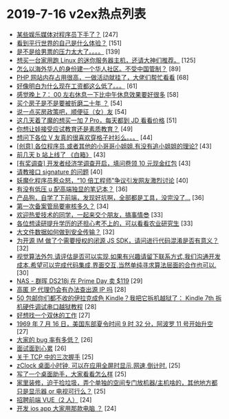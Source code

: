 # 2019-7-16 v2ex热点列表

+ [某些娱乐媒体对程序员下手了？](https://www.v2ex.com/t/583319#reply247) [247]
+ [看到平行世界的自己是什么体验？](https://www.v2ex.com/t/583304#reply151) [151]
+ [是不是给男票的压力太大了。。。。](https://www.v2ex.com/t/583510#reply139) [139]
+ [想买一台家用跑 Linux 的迷你服务器主机，还请大神们推荐。](https://www.v2ex.com/t/583289#reply125) [125]
+ [怎么以海外华人的身份建一个华人社区。不受中国管制？](https://www.v2ex.com/t/583395#reply89) [89]
+ [PHP 网站内存占用很高，一做活动就挂了，大佬们帮忙看看](https://www.v2ex.com/t/583298#reply68) [68]
+ [好像明白为什么现在工资都这么低了。。。](https://www.v2ex.com/t/583500#reply61) [61]
+ [感觉晚上 7： 00 左右休息一下比中午休息效果要好很多](https://www.v2ex.com/t/583348#reply58) [58]
+ [买个房子是不是要被折磨二十年 ？](https://www.v2ex.com/t/583437#reply54) [54]
+ [说一点买房政策吧，顺便征（女）友](https://www.v2ex.com/t/583384#reply54) [54]
+ [这几天着了魔的想买一加 7 Pro，每天都到 JD 看看价格](https://www.v2ex.com/t/583358#reply51) [51]
+ [你想让娃接受应试教育还是素质教育？](https://www.v2ex.com/t/583355#reply49) [49]
+ [想问下各位 V 友真的很喜欢穿格子衬衫么。。。](https://www.v2ex.com/t/583397#reply44) [44]
+ [[创意] 各位程序员,或者其他的小哥哥小姐姐,有没有追小姐姐的理论?](https://www.v2ex.com/t/583295#reply43) [43]
+ [前几天 b 站上线了 《白箱》](https://www.v2ex.com/t/583346#reply43) [43]
+ [[有奖调查] 开发者经济学调查开启，填问卷领 10 元现金红包](https://www.v2ex.com/t/583368#reply43) [43]
+ [请教接口 signature 的问题](https://www.v2ex.com/t/583359#reply40) [40]
+ [妖魔化程序员惹众怒，“10 倍工程师”争议引发网友激烈讨论](https://www.v2ex.com/t/583387#reply40) [40]
+ [有没有低压 u 配高端独显的笔记本？](https://www.v2ex.com/t/583360#reply36) [36]
+ [产品狗，自学了下前端，发现好坑啊，全部都是工具，没完没了...](https://www.v2ex.com/t/583401#reply36) [36]
+ [第一次备案管局要审核多久？](https://www.v2ex.com/t/583294#reply34) [34]
+ [欢迎热爱技术的同学，一起来交个朋友，搞事情😎](https://www.v2ex.com/t/583288#reply33) [33]
+ [各位想读研提升学历的还担心考不上的，可以看看农业研究生](https://www.v2ex.com/t/583366#reply33) [33]
+ [大文件数据如何做到安全传输？](https://www.v2ex.com/t/583478#reply32) [32]
+ [为开源 IM 做了个需要授权的闭源 JS SDK，请问进行代码混淆是否有意义？](https://www.v2ex.com/t/583286#reply32) [32]
+ [视觉算法外包,请评估是否可以实现,如果有兴趣请留下联系方式,我们沟通开发成本.希望可以完成代码集成,界面交互,当然单纯寻求算法层面的合作也可以.](https://www.v2ex.com/t/583300#reply30) [30]
+ [NAS - 群晖 DS218j 在 Prime Day 卖 $119](https://www.v2ex.com/t/583284#reply29) [29]
+ [高匿 IP 代理仍会有办法查出源 IP 吗](https://www.v2ex.com/t/583477#reply28) [28]
+ [50 包邮你们都不收的伊拉克成色 Kindle？我把它拆机越狱了： Kindle 7th 拆机硬件调试串口越狱教程](https://www.v2ex.com/t/583392#reply28) [28]
+ [好想找一个双休的工作](https://www.v2ex.com/t/583492#reply27) [27]
+ [1969 年 7 月 16 日，美国东部夏令时间 9 时 32 分，阿波罗 11 号开始升空](https://www.v2ex.com/t/583306#reply27) [27]
+ [大家的 bug 率有多低？](https://www.v2ex.com/t/583517#reply26) [26]
+ [面试面到心累](https://www.v2ex.com/t/583405#reply26) [26]
+ [关于 TCP 中的三次握手](https://www.v2ex.com/t/583519#reply25) [25]
+ [zClock 桌面小时钟, 可以在应用全屏时显示,网速,倒计时.](https://www.v2ex.com/t/583287#reply25) [25]
+ [写了一个桌面助手，大家看看怎么样](https://www.v2ex.com/t/583292#reply25) [25]
+ [家里装修，迫于捡垃圾，弄个单独的空间专门放机器/主机啥的，其他地方都只是显示器 or 电视可行么？](https://www.v2ex.com/t/583398#reply25) [25]
+ [招聘前端 VUE（2 人）](https://www.v2ex.com/t/583351#reply24) [24]
+ [开发 ios app 大家用那款电脑 ？](https://www.v2ex.com/t/583371#reply24) [24]
